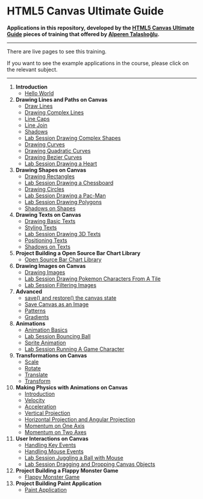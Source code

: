 # HTML5 Canvas Ultimate Guide

**Applications in this repository, developed by the [HTML5 Canvas Ultimate Guide](https://www.udemy.com/course/html5-canvas-ultimate-guide/) pieces of training that offered by [Alperen Talaslıoğlu](https://www.udemy.com/user/alperen2/).**



<hr>

There are live pages to see this training.

If you want to see the example applications in the course, please click on the relevant subject.

	
<hr>

1. **Introduction**
   * [Hello World](https://mustafadalga.github.io/Front-End-Developments/HTML5-Canvas-Guide/01/index.html)
2. **Drawing Lines and Paths on Canvas**
   * [Draw Lines](https://mustafadalga.github.io/Front-End-Developments/HTML5-Canvas-Guide/02/1/index.html)
   * [Drawing Complex Lines](https://mustafadalga.github.io/Front-End-Developments/HTML5-Canvas-Guide/02/2/index.html)
   * [Line Caps](https://mustafadalga.github.io/Front-End-Developments/HTML5-Canvas-Guide/02/3/index.html)
   * [Line Join](https://mustafadalga.github.io/Front-End-Developments/HTML5-Canvas-Guide/02/4/index.html)
   * [Shadows](https://mustafadalga.github.io/Front-End-Developments/HTML5-Canvas-Guide/02/5/index.html)
   * [Lab Session Drawing Complex Shapes](https://mustafadalga.github.io/Front-End-Developments/HTML5-Canvas-Guide/02/6/index.html)
   * [Drawing Curves](https://mustafadalga.github.io/Front-End-Developments/HTML5-Canvas-Guide/02/7/index.html)
   * [Drawing Quadratic Curves](https://mustafadalga.github.io/Front-End-Developments/HTML5-Canvas-Guide/02/8/index.html)
   * [Drawing Bezier Curves](https://mustafadalga.github.io/Front-End-Developments/HTML5-Canvas-Guide/02/9/index.html)
   * [Lab Session Drawing a Heart](https://mustafadalga.github.io/Front-End-Developments/HTML5-Canvas-Guide/02/10/index.html) 
3. **Drawing Shapes on Canvas**
   * [Drawing Rectangles](https://mustafadalga.github.io/Front-End-Developments/HTML5-Canvas-Guide/03/1/index.html)
   * [Lab Session Drawing a Chessboard](https://mustafadalga.github.io/Front-End-Developments/HTML5-Canvas-Guide/03/2/index.html)
   * [Drawing Circles](https://mustafadalga.github.io/Front-End-Developments/HTML5-Canvas-Guide/03/3/index.html)
   * [Lab Session Drawing a Pac-Man](https://mustafadalga.github.io/Front-End-Developments/HTML5-Canvas-Guide/03/4/index.html)
   * [Lab Session Drawing Polygons](https://mustafadalga.github.io/Front-End-Developments/HTML5-Canvas-Guide/03/5/index.html)
   * [Shadows on Shapes](https://mustafadalga.github.io/Front-End-Developments/HTML5-Canvas-Guide/03/6/index.html)
4. **Drawing Texts on Canvas**
   * [Drawing Basic Texts](https://mustafadalga.github.io/Front-End-Developments/HTML5-Canvas-Guide/04/1/index.html)
   * [Styling Texts](https://mustafadalga.github.io/Front-End-Developments/HTML5-Canvas-Guide/04/2/index.html)
   * [Lab Session Drawing 3D Texts](https://mustafadalga.github.io/Front-End-Developments/HTML5-Canvas-Guide/04/3/index.html)
   * [Positioning Texts](https://mustafadalga.github.io/Front-End-Developments/HTML5-Canvas-Guide/04/4/index.html)
   * [Shadows on Texts](https://mustafadalga.github.io/Front-End-Developments/HTML5-Canvas-Guide/04/5/index.html)
5. **Project  Building a Open Source Bar Chart Library**
   * [Open Source Bar Chart Library](https://mustafadalga.github.io/Front-End-Developments/HTML5-Canvas-Guide/05/index.html)
6. **Drawing Images on Canvas**
   * [Drawing Images](https://mustafadalga.github.io/Front-End-Developments/HTML5-Canvas-Guide/06/1/index.html)
   * [Lab Session Drawing Pokemon Characters From A Tile](https://mustafadalga.github.io/Front-End-Developments/HTML5-Canvas-Guide/06/2/index.html)
   * [Lab Session Filtering Images](https://mustafadalga.github.io/Front-End-Developments/HTML5-Canvas-Guide/06/3/index.html)
7. **Advanced**
   * [save() and restore() the canvas state](https://mustafadalga.github.io/Front-End-Developments/HTML5-Canvas-Guide/07/1/index.html)
   * [Save Canvas as an Image](https://mustafadalga.github.io/Front-End-Developments/HTML5-Canvas-Guide/07/2/index.html)
   * [Patterns](https://mustafadalga.github.io/Front-End-Developments/HTML5-Canvas-Guide/07/3/index.html)
   * [Gradients](https://mustafadalga.github.io/Front-End-Developments/HTML5-Canvas-Guide/07/4/index.html)
8. **Animations**
   * [Animation Basics](https://mustafadalga.github.io/Front-End-Developments/HTML5-Canvas-Guide/08/1/index.html)
   * [Lab Session Bouncing Ball](https://mustafadalga.github.io/Front-End-Developments/HTML5-Canvas-Guide/08/2/index.html)
   * [Sprite Animation](https://mustafadalga.github.io/Front-End-Developments/HTML5-Canvas-Guide/08/3/index.html)
   * [Lab Session Running A Game Character](https://mustafadalga.github.io/Front-End-Developments/HTML5-Canvas-Guide/08/4/index.html)
9. **Transformations on Canvas**
   * [Scale](https://mustafadalga.github.io/Front-End-Developments/HTML5-Canvas-Guide/09/1/index.html)
   * [Rotate](https://mustafadalga.github.io/Front-End-Developments/HTML5-Canvas-Guide/09/2/index.html)
   * [Translate](https://mustafadalga.github.io/Front-End-Developments/HTML5-Canvas-Guide/09/3/index.html)
   * [Transform](https://mustafadalga.github.io/Front-End-Developments/HTML5-Canvas-Guide/09/4/index.html)
9. **Making Physics with Animations on Canvas**
   * [Introduction](https://mustafadalga.github.io/Front-End-Developments/HTML5-Canvas-Guide/10/1/index.html)  
   * [Velocity](https://mustafadalga.github.io/Front-End-Developments/HTML5-Canvas-Guide/10/2/index.html)
   * [Acceleration](https://mustafadalga.github.io/Front-End-Developments/HTML5-Canvas-Guide/10/3/index.html)
   * [Vertical Projection](https://mustafadalga.github.io/Front-End-Developments/HTML5-Canvas-Guide/10/4/index.html)
   * [Horizontal Projection and Angular Projection](https://mustafadalga.github.io/Front-End-Developments/HTML5-Canvas-Guide/10/5/index.html)
   * [Momentum on One Axis](https://mustafadalga.github.io/Front-End-Developments/HTML5-Canvas-Guide/10/6/index.html)
   * [Momentum on Two Axes](https://mustafadalga.github.io/Front-End-Developments/HTML5-Canvas-Guide/10/7/index.html)
9. **User Interactions on Canvas**
   * [Handling Key Events](https://mustafadalga.github.io/Front-End-Developments/HTML5-Canvas-Guide/11/1/index.html)  
   * [Handling Mouse Events](https://mustafadalga.github.io/Front-End-Developments/HTML5-Canvas-Guide/11/2/index.html)
   * [Lab Session Juggling a Ball with Mouse](https://mustafadalga.github.io/Front-End-Developments/HTML5-Canvas-Guide/11/3/index.html)
   * [Lab Session Dragging and Dropping Canvas Objects](https://mustafadalga.github.io/Front-End-Developments/HTML5-Canvas-Guide/11/4/index.html)
9. **Project  Building a Flappy Monster Game**
   * [Flappy Monster Game](https://mustafadalga.github.io/Front-End-Developments/HTML5-Canvas-Guide/12/index.html)
9. **Project  Building Paint Application**
   * [Paint Application](https://mustafadalga.github.io/Front-End-Developments/HTML5-Canvas-Guide/13/index.html)


